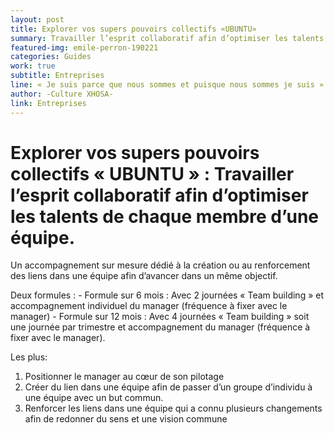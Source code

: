 ```yaml
---
layout: post
title: Explorer vos supers pouvoirs collectifs «UBUNTU» 
summary: Travailler l’esprit collaboratif afin d’optimiser les talents de chaque membre d’une équipe.
featured-img: emile-perron-190221
categories: Guides
work: true
subtitle: Entreprises
line: « Je suis parce que nous sommes et puisque nous sommes je suis »
author: -Culture XHOSA-
link: Entreprises
---
```


# Explorer vos supers pouvoirs collectifs « UBUNTU » : Travailler l’esprit collaboratif afin d’optimiser les talents de chaque membre d’une équipe.

Un accompagnement sur mesure dédié à la création ou au renforcement des liens dans une équipe afin d’avancer dans un même objectif.

Deux formules :
      - Formule sur 6 mois :
      Avec 2 journées « Team building » et accompagnement individuel du manager (fréquence à fixer avec le manager)
      - Formule sur 12 mois :
      Avec 4 journées « Team building » soit une journée par trimestre et accompagnement du manager (fréquence à fixer avec le manager).

Les plus:

1.  Positionner le manager au cœur de son pilotage
2.  Créer du lien dans une équipe afin de passer d’un groupe d’individu à une équipe avec un but commun.
3. Renforcer les liens dans une équipe qui a connu plusieurs changements afin de redonner du sens et une vision commune
